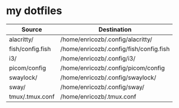 # my dotfiles
|Source|Destination|
|---|---|
|alacritty/|/home/enricozb/.config/alacritty/|
|fish/config.fish|/home/enricozb/.config/fish/config.fish|
|i3/|/home/enricozb/.config/i3/|
|picom/config|/home/enricozb/.config/picom/config|
|swaylock/|/home/enricozb/.config/swaylock/|
|sway/|/home/enricozb/.config/sway/|
|tmux/.tmux.conf|/home/enricozb/.tmux.conf|
